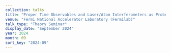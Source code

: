 ```yaml
---
collection: talks
title: "Proper Time Observables and Laser/Atom Interferometers as Probes of BSM Physics"
venue: "Fermi National Accelerator Laboratory (Fermilab)"
talk_type: "Theory Seminar"
display_date: "September 2024"
year: 2024
month: 09
sort_key: "2024-09"
---
```

